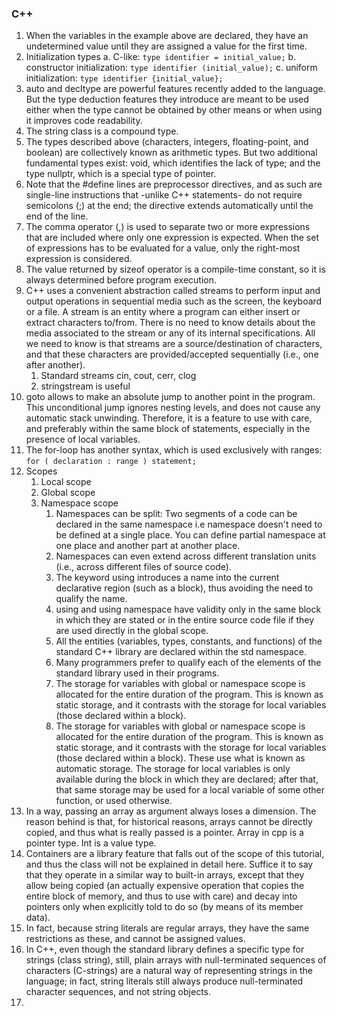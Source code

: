 ### C++
1. When the variables in the example above are declared, they have an undetermined value until they are assigned a value for the first time.
2. Initialization types
    a. C-like: ```type identifier = initial_value;```
    b. constructor initialization: ```type identifier (initial_value);```
    c. uniform initialization: ```type identifier {initial_value};```
3. auto and decltype are powerful features recently added to the language. But the type deduction features they introduce are meant to be used either when the type cannot be obtained by other means or when using it improves code readability.
4. The string class is a compound type.
5. The types described above (characters, integers, floating-point, and boolean) are collectively known as arithmetic types. But two additional fundamental types exist: void, which identifies the lack of type; and the type nullptr, which is a special type of pointer.
6. Note that the #define lines are preprocessor directives, and as such are single-line instructions that -unlike C++ statements- do not require semicolons (;) at the end; the directive extends automatically until the end of the line.
7. The comma operator (,) is used to separate two or more expressions that are included where only one expression is expected. When the set of expressions has to be evaluated for a value, only the right-most expression is considered.
8. The value returned by sizeof operator is a compile-time constant, so it is always determined before program execution.
9. C++ uses a convenient abstraction called streams to perform input and output operations in sequential media such as the screen, the keyboard or a file. A stream is an entity where a program can either insert or extract characters to/from. There is no need to know details about the media associated to the stream or any of its internal specifications. All we need to know is that streams are a source/destination of characters, and that these characters are provided/accepted sequentially (i.e., one after another).
    1. Standard streams cin, cout, cerr, clog
    2. stringstream is useful
10. goto allows to make an absolute jump to another point in the program. This unconditional jump ignores nesting levels, and does not cause any automatic stack unwinding. Therefore, it is a feature to use with care, and preferably within the same block of statements, especially in the presence of local variables.
11. The for-loop has another syntax, which is used exclusively with ranges: ```for ( declaration : range ) statement;```
12. Scopes
    1. Local scope
    2. Global scope
    3. Namespace scope
       1. Namespaces can be split: Two segments of a code can be declared in the same namespace i.e namespace doesn't need to be defined at a single place. You can define partial namespace at one place and another part at another place.
       2. Namespaces can even extend across different translation units (i.e., across different files of source code).
       3. The keyword using introduces a name into the current declarative region (such as a block), thus avoiding the need to qualify the name.
       4. using and using namespace have validity only in the same block in which they are stated or in the entire source code file if they are used directly in the global scope.
       5. All the entities (variables, types, constants, and functions) of the standard C++ library are declared within the std namespace.
       6. Many programmers prefer to qualify each of the elements of the standard library used in their programs.
       7. The storage for variables with global or namespace scope is allocated for the entire duration of the program. This is known as static storage, and it contrasts with the storage for local variables (those declared within a block).
       8. The storage for variables with global or namespace scope is allocated for the entire duration of the program. This is known as static storage, and it contrasts with the storage for local variables (those declared within a block). These use what is known as automatic storage. The storage for local variables is only available during the block in which they are declared; after that, that same storage may be used for a local variable of some other function, or used otherwise.
13. In a way, passing an array as argument always loses a dimension. The reason behind is that, for historical reasons, arrays cannot be directly copied, and thus what is really passed is a pointer. Array in cpp is a pointer type. Int is a value type.
14. Containers are a library feature that falls out of the scope of this tutorial, and thus the class will not be explained in detail here. Suffice it to say that they operate in a similar way to built-in arrays, except that they allow being copied (an actually expensive operation that copies the entire block of memory, and thus to use with care) and decay into pointers only when explicitly told to do so (by means of its member data).
15. In fact, because string literals are regular arrays, they have the same restrictions as these, and cannot be assigned values.
16. In C++, even though the standard library defines a specific type for strings (class string), still, plain arrays with null-terminated sequences of characters (C-strings) are a natural way of representing strings in the language; in fact, string literals still always produce null-terminated character sequences, and not string objects.
17. 

